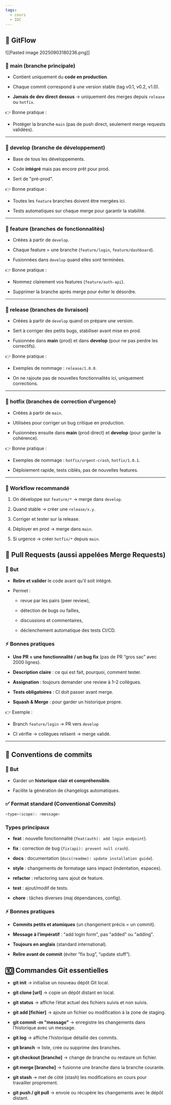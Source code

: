 ```yaml
---
tags:
  - cours
  - IDC
---
```


## 🌱 GitFlow
![[Pasted image 20250903180236.png]]

### 🔹 main (branche principale)

- Contient uniquement du **code en production**.
    
- Chaque commit correspond à une version stable (tag v0.1, v0.2, v1.0).
    
- **Jamais de dev direct dessus** → uniquement des merges depuis `release` ou `hotfix`.
    

👉 Bonne pratique :

- Protéger la branche `main` (pas de push direct, seulement merge requests validées).
    

---

### 🔹 develop (branche de développement)

- Base de tous les développements.
    
- Code **intégré** mais pas encore prêt pour prod.
    
- Sert de "pré-prod".
    

👉 Bonne pratique :

- Toutes les `feature` branches doivent être mergées ici.
    
- Tests automatiques sur chaque merge pour garantir la stabilité.
    

---

### 🔹 feature (branches de fonctionnalités)

- Créées à partir de `develop`.
    
- Chaque feature = une branche (`feature/login`, `feature/dashboard`).
    
- Fusionnées dans `develop` quand elles sont terminées.
    

👉 Bonne pratique :

- Nommez clairement vos features (`feature/auth-api`).
    
- Supprimer la branche après merge pour éviter le désordre.
    

---

### 🔹 release (branches de livraison)

- Créées à partir de `develop` quand on prépare une version.
    
- Sert à corriger des petits bugs, stabiliser avant mise en prod.
    
- Fusionnée dans **main** (prod) et dans **develop** (pour ne pas perdre les correctifs).
    

👉 Bonne pratique :

- Exemples de nommage : `release/1.0.0`.
    
- On ne rajoute pas de nouvelles fonctionnalités ici, uniquement corrections.
    

---

### 🔹 hotfix (branches de correction d’urgence)

- Créées à partir de `main`.
    
- Utilisées pour corriger un bug critique en production.
    
- Fusionnées ensuite dans **main** (prod direct) et **develop** (pour garder la cohérence).
    

👉 Bonne pratique :

- Exemples de nommage : `hotfix/urgent-crash`, `hotfix/1.0.1`.
    
- Déploiement rapide, tests ciblés, pas de nouvelles features.
    

---

### 🚦 Workflow recommandé

1. On développe sur `feature/*` → merge dans `develop`.
    
2. Quand stable → créer une `release/x.y`.
    
3. Corriger et tester sur la release.
    
4. Déployer en prod → merge dans `main`.
    
5. Si urgence → créer `hotfix/*` depuis `main`.
    

## 🔄 Pull Requests (aussi appelées Merge Requests)

### 🎯 But

- **Relire et valider** le code avant qu’il soit intégré.
    
- Permet :
    
    - revue par les pairs (peer review),
        
    - détection de bugs ou failles,
        
    - discussions et commentaires,
        
    - déclenchement automatique des tests CI/CD.
        

### ⚡ Bonnes pratiques

- **Une PR = une fonctionnalité / un bug fix** (pas de PR “gros sac” avec 2000 lignes).
    
- **Description claire** : ce qui est fait, pourquoi, comment tester.
    
- **Assignation** : toujours demander une review à 1–2 collègues.
    
- **Tests obligatoires** : CI doit passer avant merge.
    
- **Squash & Merge** : pour garder un historique propre.
    

👉 Exemple :

- Branch `feature/login` → PR vers `develop`
    
- CI vérifie → collègues relisent → merge validé.
    

---

## 📝 Conventions de commits

### 🎯 But

- Garder un **historique clair et compréhensible**.
    
- Facilite la génération de changelogs automatiques.
    

### ✅ Format standard (Conventional Commits)
```bash
<type>(scope): <message>

```

### Types principaux

- **feat** : nouvelle fonctionnalité (`feat(auth): add login endpoint`).
    
- **fix** : correction de bug (`fix(api): prevent null crash`).
    
- **docs** : documentation (`docs(readme): update installation guide`).
    
- **style** : changements de formatage sans impact (indentation, espaces).
    
- **refactor** : refactoring sans ajout de feature.
    
- **test** : ajout/modif de tests.
    
- **chore** : tâches diverses (maj dépendances, config).
    

### ⚡ Bonnes pratiques

- **Commits petits et atomiques** (un changement précis = un commit).
    
- **Message à l’impératif** : "add login form", pas "added" ou "adding".
    
- **Toujours en anglais** (standard international).
    
- **Relire avant de commit** (éviter “fix bug”, “update stuff”).
## 🔟 Commandes Git essentielles

- **git init** → initialise un nouveau dépôt Git local.
    
- **git clone [url]** → copie un dépôt distant en local.
    
- **git status** → affiche l’état actuel des fichiers suivis et non suivis.
    
- **git add [fichier]** → ajoute un fichier ou modification à la zone de staging.
    
- **git commit -m "message"** → enregistre les changements dans l’historique avec un message.
    
- **git log** → affiche l’historique détaillé des commits.
    
- **git branch** → liste, crée ou supprime des branches.
    
- **git checkout [branche]** → change de branche ou restaure un fichier.
    
- **git merge [branche]** → fusionne une branche dans la branche courante.
    
- **git stash** → met de côté (stash) les modifications en cours pour travailler proprement.
    
- **git push / git pull** → envoie ou récupère les changements avec le dépôt distant.

